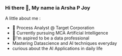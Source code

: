 ### Hi there 👋, My name ia Arsha P Joy

A little about me :

- 🔭 Process Analyst @ Target Corporation
- 🌱 Currently pursuing MCA Artificial Intelligence
- 👯I'm aspired to be a data professional
- Mastering Datascience and AI techniques everyday
- curious about the AI Applications in daily life
